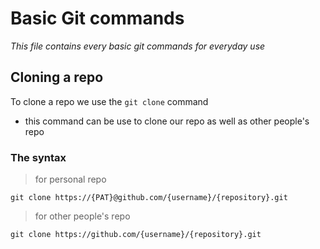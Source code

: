 # Basic Git commands
*This file contains every basic git commands for everyday use*

## Cloning a repo
To clone a repo we use the `git clone` command
- this command can be use to clone our repo as well as other people's repo
### The syntax
> for personal repo
```
git clone https://{PAT}@github.com/{username}/{repository}.git
```
> for other people's repo
```
git clone https://github.com/{username}/{repository}.git
```